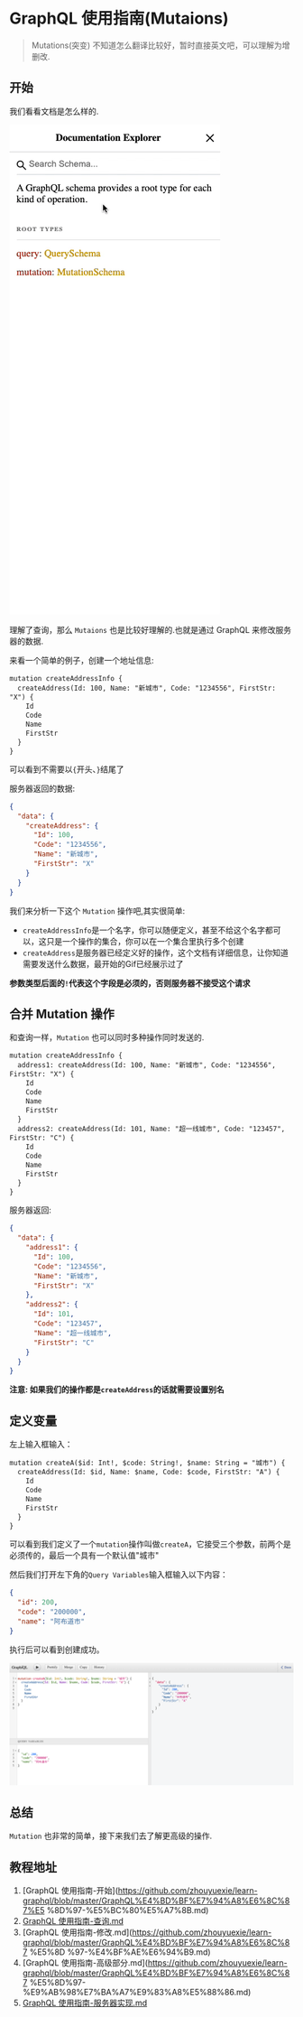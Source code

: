 # GraphQL 使用指南(Mutaions)

> Mutations(突变) 不知道怎么翻译比较好，暂时直接英文吧，可以理解为增删改.

## 开始

我们看看文档是怎么样的.

![Mutation Document](/images/mutation_schema_document.gif)

理解了查询，那么 `Mutaions` 也是比较好理解的.也就是通过 GraphQL 来修改服务器的数据.

来看一个简单的例子，创建一个地址信息:

```
mutation createAddressInfo {
  createAddress(Id: 100, Name: "新城市", Code: "1234556", FirstStr: "X") {
    Id
    Code
    Name
    FirstStr
  }
}
```

可以看到不需要以`{`开头、`}`结尾了

服务器返回的数据:

```json
{
  "data": {
    "createAddress": {
      "Id": 100,
      "Code": "1234556",
      "Name": "新城市",
      "FirstStr": "X"
    }
  }
}
```

我们来分析一下这个 `Mutation` 操作吧,其实很简单:

- `createAddressInfo`是一个名字，你可以随便定义，甚至不给这个名字都可以，这只是一个操作的集合，你可以在一个集合里执行多个创建
- `createAddress`是服务器已经定义好的操作，这个文档有详细信息，让你知道需要发送什么数据，最开始的Gif已经展示过了

**参数类型后面的`!`代表这个字段是必须的，否则服务器不接受这个请求**

## 合并 Mutation 操作

和查询一样，`Mutation` 也可以同时多种操作同时发送的.

```
mutation createAddressInfo {
  address1: createAddress(Id: 100, Name: "新城市", Code: "1234556", FirstStr: "X") {
    Id
    Code
    Name
    FirstStr
  }
  address2: createAddress(Id: 101, Name: "超一线城市", Code: "123457", FirstStr: "C") {
    Id
    Code
    Name
    FirstStr
  }
}
```

服务器返回:

```json
{
  "data": {
    "address1": {
      "Id": 100,
      "Code": "1234556",
      "Name": "新城市",
      "FirstStr": "X"
    },
    "address2": {
      "Id": 101,
      "Code": "123457",
      "Name": "超一线城市",
      "FirstStr": "C"
    }
  }
}
```

**注意: 如果我们的操作都是`createAddress`的话就需要设置别名**

## 定义变量

左上输入框输入：

```
mutation createA($id: Int!, $code: String!, $name: String = "城市") {
  createAddress(Id: $id, Name: $name, Code: $code, FirstStr: "A") {
    Id
    Code
    Name
    FirstStr
  }
}
```

可以看到我们定义了一个`mutation`操作叫做`createA`，它接受三个参数，前两个是必须传的，最后一个具有一个默认值"城市"

然后我们打开左下角的`Query Variables`输入框输入以下内容：

```json
{
  "id": 200,
  "code": "200000",
  "name": "阿布道市"
}
```

执行后可以看到创建成功。

![Mutation Address By Variables](/images/mutation_address_by_variables.png)

## 总结

`Mutation` 也非常的简单，接下来我们去了解更高级的操作.

## 教程地址

1. [GraphQL 使用指南-开始](https://github.com/zhouyuexie/learn-graphql/blob/master/GraphQL%E4%BD%BF%E7%94%A8%E6%8C%87%E5
   %8D%97-%E5%BC%80%E5%A7%8B.md)
2. [GraphQL 使用指南-查询.md](https://github.com/zhouyuexie/learn-graphql/blob/master/GraphQL%E4%BD%BF%E7%94%A8%E6%8C%87%E5%8D%97-%E6%9F%A5%E8%AF%A2.md)
3. [GraphQL 使用指南-修改.md](https://github.com/zhouyuexie/learn-graphql/blob/master/GraphQL%E4%BD%BF%E7%94%A8%E6%8C%87
   %E5%8D
   %97-%E4%BF%AE%E6%94%B9.md)
4. [GraphQL 使用指南-高级部分.md](https://github.com/zhouyuexie/learn-graphql/blob/master/GraphQL%E4%BD%BF%E7%94%A8%E6%8C%87
   %E5%8D%97-%E9%AB%98%E7%BA%A7%E9%83%A8%E5%88%86.md)
5. [GraphQL 使用指南-服务器实现.md](https://github.com/zhouyuexie/learn-graphql/blob/master/GraphQL使用指南-服务器实现.md)
